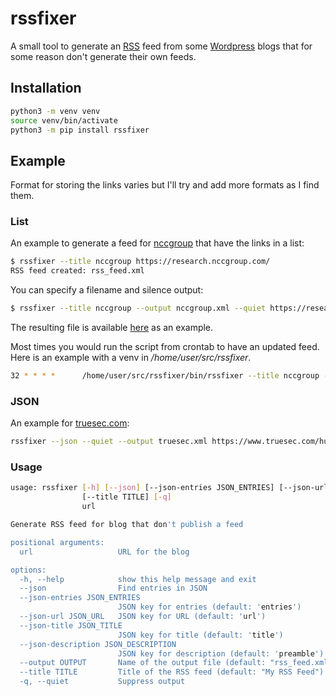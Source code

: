 # rssfixer

A small tool to generate an [RSS][rss] feed from some [Wordpress][wor] blogs that for some reason don't generate their own feeds.

## Installation

```bash
python3 -m venv venv
source venv/bin/activate
python3 -m pip install rssfixer
```

## Example

Format for storing the links varies but I'll try and add more formats as I find them.

### List

An example to generate a feed for [nccgroup][ncc] that have the links in a list:

```bash
$ rssfixer --title nccgroup https://research.nccgroup.com/
RSS feed created: rss_feed.xml
```

You can specify a filename and silence output:

```bash
$ rssfixer --title nccgroup --output nccgroup.xml --quiet https://research.nccgroup.com/
```

The resulting file is available [here][exa] as an example.

Most times you would run the script from crontab to have an updated feed. Here is an example with a venv in _/home/user/src/rssfixer_.

```bash
32 * * * *      /home/user/src/rssfixer/bin/rssfixer --title nccgroup --output /var/www/html/feeds/nccgroup.xml --quiet https://research.nccgroup.com
```

### JSON

An example for [truesec.com][tru]:

```bash
rssfixer --json --quiet --output truesec.xml https://www.truesec.com/hub/blog
```

### Usage

```bash
usage: rssfixer [-h] [--json] [--json-entries JSON_ENTRIES] [--json-url JSON_URL] [--json-title JSON_TITLE] [--json-description JSON_DESCRIPTION] [--output OUTPUT]
                [--title TITLE] [-q]
                url

Generate RSS feed for blog that don't publish a feed

positional arguments:
  url                   URL for the blog

options:
  -h, --help            show this help message and exit
  --json                Find entries in JSON
  --json-entries JSON_ENTRIES
                        JSON key for entries (default: 'entries')
  --json-url JSON_URL   JSON key for URL (default: 'url')
  --json-title JSON_TITLE
                        JSON key for title (default: 'title')
  --json-description JSON_DESCRIPTION
                        JSON key for description (default: 'preamble')
  --output OUTPUT       Name of the output file (default: "rss_feed.xml")
  --title TITLE         Title of the RSS feed (default: "My RSS Feed")
  -q, --quiet           Suppress output
```


  [exa]: https://github.com/reuteras/rssfixer/blob/main/example/nccgroup.xml
  [ncc]: https://research.nccgroup.com/
  [rss]: https://www.rssboard.org/
  [tru]: https://www.truesec.com/hub/blog
  [wor]: https://wordpress.org/
